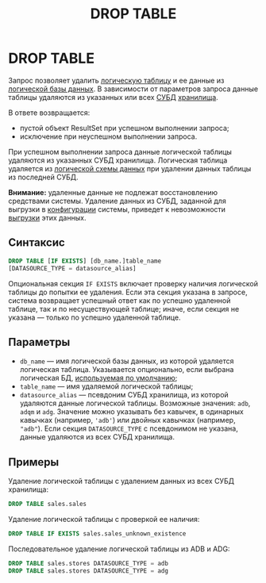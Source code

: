﻿---
layout: default
title: DROP TABLE
nav_order: 19
parent: Запросы SQL+
grand_parent: Справочная информация
has_children: false
has_toc: false
---

# DROP TABLE

Запрос позволяет удалить [логическую таблицу](../../../Обзор_понятий_компонентов_и_связей/Основные_понятия/Логическая_таблица/Логическая_таблица.md) 
и ее данные из [логической базы данных](../../../Обзор_понятий_компонентов_и_связей/Основные_понятия/Логическая_база_данных/Логическая_база_данных.md). 
В зависимости от параметров запроса данные таблицы удаляются из указанных или всех 
[СУБД](../../../Введение/Поддерживаемые_СУБД_хранилища/Поддерживаемые_СУБД_хранилища.md) [хранилища](../../../Обзор_понятий_компонентов_и_связей/Основные_понятия/Хранилище_данных/Хранилище_данных.md).

В ответе возвращается:
*   пустой объект ResultSet при успешном выполнении запроса;
*   исключение при неуспешном выполнении запроса.

При успешном выполнении запроса данные логической таблицы удаляются из указанных СУБД хранилища. 
Логическая таблица удаляется из [логической схемы данных](../../../Обзор_понятий_компонентов_и_связей/Основные_понятия/Логическая_схема_данных/Логическая_схема_данных.md) 
при удалении данных таблицы из последней СУБД.

**Внимание:** удаленные данные не подлежат восстановлению средствами системы. Удаление данных из СУБД, 
заданной для выгрузки в [конфигурации](../../../Эксплуатация/Конфигурация/Конфигурация.md) системы, 
приведет к невозможности [выгрузки](../../../Работа_с_системой/Выгрузка_данных/Выгрузка_данных.md) 
этих данных.

## Синтаксис

```sql
DROP TABLE [IF EXISTS] [db_name.]table_name
[DATASOURCE_TYPE = datasource_alias]
```

Опциональная секция `IF EXISTS` включает проверку наличия логической таблицы до попытки ее удаления. 
Если эта секция указана в запросе, система возвращает успешный ответ как по успешно
удаленной таблице, так и по несуществующей таблице; иначе, если секция не указана — только
по успешно удаленной таблице.

## Параметры

*   `db_name` — имя логической базы данных, из которой удаляется логическая таблица. Указывается 
    опционально, если выбрана логическая БД, [используемая по умолчанию](../../../Работа_с_системой/Другие_функции/Определение_логической_БД_по_умолчанию/Определение_логической_БД_по_умолчанию.md);
*   `table_name` — имя удаляемой логической таблицы;
*   `datasource_alias` — псевдоним СУБД хранилища, из которой удаляются данные логической таблицы. 
    Возможные значения: `adb`, `adqm` и `adg`. Значение можно указывать без кавычек, в одинарных кавычках 
    (например, `'adb'`) или двойных кавычках (например, `"adb"`). Если секция `DATASOURCE_TYPE` 
    с псевдонимом не указана, данные удаляются из всех СУБД хранилища.
    
## Примеры

Удаление логической таблицы с удалением данных из всех СУБД хранилища:
```sql
DROP TABLE sales.sales
```

Удаление логической таблицы с проверкой ее наличия:
```sql
DROP TABLE IF EXISTS sales.sales_unknown_existence
```

Последовательное удаление логической таблицы из ADB и ADG:
```sql
DROP TABLE sales.stores DATASOURCE_TYPE = adb
DROP TABLE sales.stores DATASOURCE_TYPE = adg
```